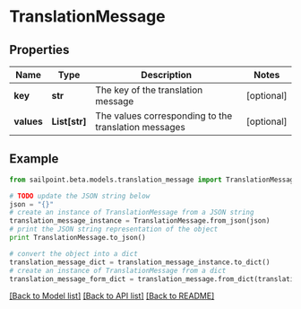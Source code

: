 # TranslationMessage


## Properties

Name | Type | Description | Notes
------------ | ------------- | ------------- | -------------
**key** | **str** | The key of the translation message | [optional] 
**values** | **List[str]** | The values corresponding to the translation messages | [optional] 

## Example

```python
from sailpoint.beta.models.translation_message import TranslationMessage

# TODO update the JSON string below
json = "{}"
# create an instance of TranslationMessage from a JSON string
translation_message_instance = TranslationMessage.from_json(json)
# print the JSON string representation of the object
print TranslationMessage.to_json()

# convert the object into a dict
translation_message_dict = translation_message_instance.to_dict()
# create an instance of TranslationMessage from a dict
translation_message_form_dict = translation_message.from_dict(translation_message_dict)
```
[[Back to Model list]](../README.md#documentation-for-models) [[Back to API list]](../README.md#documentation-for-api-endpoints) [[Back to README]](../README.md)



